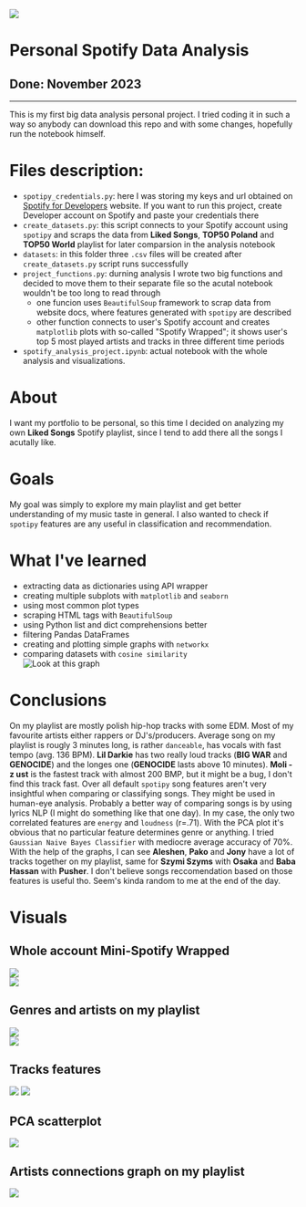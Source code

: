 ![](readme_images/logo.png)  
# Personal Spotify Data Analysis  
## Done: __November 2023__  
___
This is my first big data analysis personal project. I tried coding it in such a way so anybody can download this repo and with some changes, hopefully run the notebook himself.
# __Files description:__  
- `spotipy_credentials.py`: here I was storing my keys and url obtained on [Spotify for Developers](https://developer.spotify.com) website. If you want to run this project, create Developer account on Spotify and paste your credentials there
- `create_datasets.py`: this script connects to your Spotify account using `spotipy` and scraps the data from __Liked Songs__, __TOP50 Poland__ and __TOP50 World__ playlist for later comparsion in the analysis notebook
- `datasets`: in this folder three `.csv` files will be created after `create_datasets.py` script runs successfully
- `project_functions.py`: durning analysis I wrote two big functions and decided to move them to their separate file so the acutal notebook wouldn't be too long to read through
  - one funcion uses `BeautifulSoup` framework to scrap data from website docs, where features generated with `spotipy` are described
  - other function connects to user's Spotify account and creates `matplotlib` plots with so-called "Spotify Wrapped"; it shows user's top 5 most played artists and tracks in three different time periods
- `spotify_analysis_project.ipynb`: actual notebook with the whole analysis and visualizations.

# __About__  
I want my portfolio to be personal, so this time I decided on analyzing my own __Liked Songs__ Spotify playlist, since I tend to add there all the songs I acutally like.  
# __Goals__  
My goal was simply to explore my main playlist and get better understanding of my music taste in general. I also wanted to check if `spotipy` features are any useful in classification and recommendation.
# __What I've learned__  
- extracting data as dictionaries using API wrapper  
- creating multiple subplots with `matplotlib` and `seaborn`  
- using most common plot types  
- scraping HTML tags with `BeautifulSoup`  
- using Python list and dict comprehensions better  
- filtering Pandas DataFrames  
- creating and plotting simple graphs with `networkx`
- comparing datasets with `cosine similarity`  
![Look at this graph](https://media.tenor.com/F-LgB1xTebEAAAAd/look-at-this-graph-nickelback.gif)  
# __Conclusions__
On my playlist are mostly polish hip-hop tracks with some EDM. Most of my favourite artists either rappers or DJ's/producers. Average song on my playlist is rougly 3 minutes long, is rather `danceable`, has vocals with fast tempo (avg. 136 BPM). __Lil Darkie__ has two really loud tracks (__BIG WAR__ and __GENOCIDE__) and the longes one (__GENOCIDE__ lasts above 10 minutes). __Moli - z ust__ is the fastest track with almost 200 BMP, but it might be a bug, I don't find this track fast. Over all default `spotipy` song features aren't very insightful when comparing or classifying songs. They might be used in human-eye analysis. Probably a better way of comparing songs is by using lyrics NLP (I might do something like that one day). In my case, the only two correlated features are `energy` and `loudness` (r=.71). With the PCA plot it's obvious that no particular feature determines genre or anything. I tried `Gaussian Naive Bayes Classifier` with mediocre average accuracy of 70%. With the help of the graphs, I can see __Aleshen__, __Pako__ and __Jony__ have a lot of tracks together on my playlist, same for __Szymi Szyms__ with __Osaka__ and __Baba Hassan__ with __Pusher__. I don't believe songs reccomendation based on those features is useful tho. Seem's kinda random to me at the end of the day.  

# __Visuals__  
## Whole account Mini-Spotify Wrapped  
![](readme_images/wrapped_artists.png)  
![](readme_images/wrapped_trakcs.png)  
## Genres and artists on my playlist  
![](readme_images/most_popular_genres.png)  
![](readme_images/most_popular_artists.png)  
## Tracks features  
![](readme_images/features_dist.png) 
![](readme_images/corr_heatmap.png) 
## PCA scatterplot  
![](readme_images/pca.png) 
## Artists connections graph on my playlist  
![](readme_images/graph2.png) 
